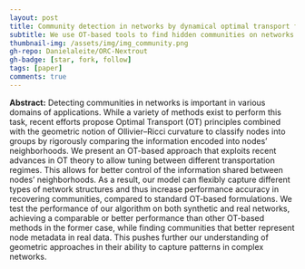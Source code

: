 ```yaml
---
layout: post
title: Community detection in networks by dynamical optimal transport formulation
subtitle: We use OT-based tools to find hidden communities on networks.
thumbnail-img: /assets/img/img_community.png
gh-repo: Danielaleite/ORC-Nextrout
gh-badge: [star, fork, follow]
tags: [paper]
comments: true
---
```


**Abstract:** Detecting communities in networks is important in various domains of applications. While a variety of methods exist to perform this task, recent efforts propose Optimal Transport (OT) principles combined with the geometric notion of Ollivier–Ricci curvature to classify nodes into groups by rigorously comparing the information encoded into nodes’ neighborhoods. We present an OT-based approach that exploits recent advances in OT theory to allow tuning between different transportation regimes. This allows for better control of the information shared between nodes’ neighborhoods. As a result, our model can flexibly capture different types of network structures and thus increase performance accuracy in recovering communities, compared to standard OT-based formulations. We test the performance of our algorithm on both synthetic and real networks, achieving a comparable or better performance than other OT-based methods in the former case, while finding communities that better represent node metadata in real data. This pushes further our understanding of geometric approaches in their ability to capture patterns in complex networks.